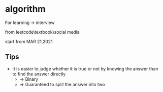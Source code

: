 # algorithm
For learning -> interview

from leetcode\textbook\social media

start from MAR 21,2021

## Tips
+ It is easier to judge whether it is true or not by knowing the answer than to find the answer directly
    + => Binary
    + => Guaranteed to split the answer into two
